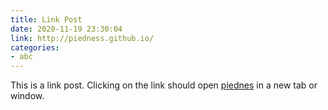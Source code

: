 ```yaml
---
title: Link Post
date: 2020-11-19 23:30:04
link: http://piedness.github.io/
categories:
- abc
---
```


This is a link post. Clicking on the link should open [piednes](http://piedness.github.io/) in a new tab or window.
